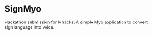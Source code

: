 # SignMyo
Hackathon submission for Mhacks: A simple Myo application to convert sign language into voice.
